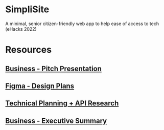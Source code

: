 # SimpliSite
A minimal, senior citizen-friendly web app to help ease of access to tech (eHacks 2022)

# Resources
## [Business - Pitch Presentation](https://docs.google.com/presentation/d/1qv3I0Cni8GdkuibNeKINSah0qWAdg9kU/edit#slide=id.g10e07789549_4_5)

## [Figma - Design Plans](https://figma.com/file/TTUYe2tfe0tKH47kSCKNAm/eHacks?node-id=0%3A1)

## [Technical Planning + API Research](https://docs.google.com/document/d/1GPCILTIBBzdt-29-7QghX0FFLvAEbyTU/edit?usp=sharing&ouid=115768426519692033173&rtpof=true&sd=true)

## [Business - Executive Summary](https://drive.google.com/file/d/12mvsfWhcVJ3YrauUcUh4Q4I6UFzNTLnb/view)
